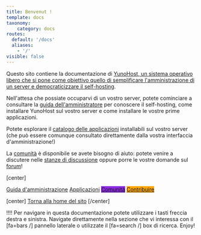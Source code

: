 ```yaml
---
title: Benvenut !
template: docs
taxonomy:
    category: docs
routes:
  default: '/docs'
  aliases:
    - '/'
visible: false
---
```


Questo sito contiene la documentazione di [YunoHost, un sistema operativo libero che si pone come obiettivo quello di semplificare l'amministrazione di un server e democraticizzare il self-hosting](/whatsyunohost).

Nell'attesa che possiate occuparvi di un vostro server, potete cominciare a consultare la [guida dell'amministratore](/admindoc) per conoscere il self-hosting, come installare YunoHost sul vostro server e come installare le vostre prime applicazioni.

Potete esplorare il [catalogo delle applicazioni](/apps) installabili sul vostro server (che può essere comunque consultato direttamente dalla vostra interfaccia d'amministrazione!)

La [comunità](/community) è disponibile se avete bisogno di aiuto: potete venire a discutere nelle [stanze di discussione](/chat_rooms) oppure porre le vostre domande sul [forum](/community/forum)!

[center]

<a href="/admindoc" class="btn btn-lg btn-primary inline"><i class="fa fa-cogs"></i> Guida d'amministrazione</a>
<a href="/apps" class="btn btn-lg btn-success inline"><i class="fa fa-cubes"></i> Applicazioni</a>
<a href="/community" class="btn btn-lg btn-primary" style="background: blueviolet;border-color: blueviolet;"><i class="fa fa-users"></i> Comunità</a>
<a href="/contribute" style="background: orange; border-color: orange;" class="btn btn-lg btn-error"><i class="fa fa-heart"></i> Contribuire</a>

[center]
<a href="/" class="btn btn-lg inline"><i class="fa fa-fw fa-arrow-left"></i> Torna alla home del sito</a>
[/center]

!!!! Per navigare in questa documentazione potete utilizzare i tasti freccia destra e sinistra. Navigate direttamente nella sezione che vi interessa con il [fa=bars /] pannello laterale o utilizzate il [fa=search /] box di ricerca. Enjoy!
